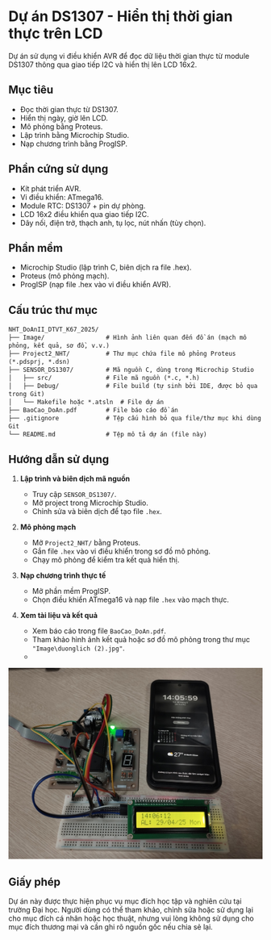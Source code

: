# Dự án DS1307 - Hiển thị thời gian thực trên LCD

Dự án sử dụng vi điều khiển AVR để đọc dữ liệu thời gian thực từ module DS1307 thông qua giao tiếp I2C và hiển thị lên LCD 16x2.

## Mục tiêu

- Đọc thời gian thực từ DS1307.
- Hiển thị ngày, giờ lên LCD.
- Mô phỏng bằng Proteus.
- Lập trình bằng Microchip Studio.
- Nạp chương trình bằng ProgISP.

## Phần cứng sử dụng
- Kít phát triển AVR. 
- Vi điều khiển: ATmega16.
- Module RTC: DS1307 + pin dự phòng.
- LCD 16x2 điều khiển qua giao tiếp I2C.
- Dây nối, điện trở, thạch anh, tụ lọc, nút nhấn (tùy chọn).

## Phần mềm

- Microchip Studio (lập trình C, biên dịch ra file .hex).
- Proteus (mô phỏng mạch).
- ProgISP (nạp file .hex vào vi điều khiển AVR).

## Cấu trúc thư mục
```
NHT_DoAnII_DTVT_K67_2025/
├── Image/                 # Hình ảnh liên quan đến đồ án (mạch mô phỏng, kết quả, sơ đồ, v.v.)
├── Project2_NHT/          # Thư mục chứa file mô phỏng Proteus (*.pdsprj, *.dsn)
├── SENSOR_DS1307/         # Mã nguồn C, dùng trong Microchip Studio
│   ├── src/               # File mã nguồn (*.c, *.h)
│   ├── Debug/             # File build (tự sinh bởi IDE, được bỏ qua trong Git)
│   └── Makefile hoặc *.atsln  # File dự án 
├── BaoCao_DoAn.pdf        # File báo cáo đồ án
├── .gitignore             # Tệp cấu hình bỏ qua file/thư mục khi dùng Git
└── README.md              # Tệp mô tả dự án (file này)
```


## Hướng dẫn sử dụng

1. **Lập trình và biên dịch mã nguồn**
   - Truy cập `SENSOR_DS1307/`.
   - Mở project trong Microchip Studio.
   - Chỉnh sửa và biên dịch để tạo file `.hex`.

2. **Mô phỏng mạch**
   - Mở `Project2_NHT/` bằng Proteus.
   - Gắn file `.hex` vào vi điều khiển trong sơ đồ mô phỏng.
   - Chạy mô phỏng để kiểm tra kết quả hiển thị.

3. **Nạp chương trình thực tế**
   - Mở phần mềm ProgISP.
   - Chọn điều khiển ATmega16 và nạp file `.hex` vào mạch thực.

4. **Xem tài liệu và kết quả**
   - Xem báo cáo trong file `BaoCao_DoAn.pdf`.
   - Tham khảo hình ảnh kết quả hoặc sơ đồ mô phỏng trong thư mục `"Image\duonglich (2).jpg"`.
   - 
  ![Lịch âm](https://raw.githubusercontent.com/eouinht/NHT_DoAnII_DTVT_K67_2025/main/Image/amlich%20(2).jpg)


## Giấy phép

Dự án này được thực hiện phục vụ mục đích học tập và nghiên cứu tại trường Đại học. Người dùng có thể tham khảo, chỉnh sửa hoặc sử dụng lại cho mục đích cá nhân hoặc học thuật, nhưng vui lòng không sử dụng cho mục đích thương mại và cần ghi rõ nguồn gốc nếu chia sẻ lại.
